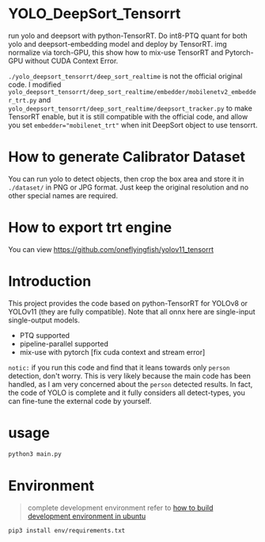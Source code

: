 # YOLO_DeepSort_Tensorrt

run yolo and deepsort with python-TensorRT. Do int8-PTQ quant for both yolo and deepsort-embedding model and deploy by TensorRT. img normalize via torch-GPU, this show how to mix-use TensorRT and Pytorch-GPU without CUDA Context Error.

`./yolo_deepsort_tensorrt/deep_sort_realtime` is not the official original code. I modified `yolo_deepsort_tensorrt/deep_sort_realtime/embedder/mobilenetv2_embedder_trt.py` and `yolo_deepsort_tensorrt/deep_sort_realtime/deepsort_tracker.py` to make TensorRT enable, but it is still compatible with the official code, and allow you set `embedder="mobilenet_trt"` when init DeepSort object to use tensorrt.

# How to generate Calibrator Dataset

You can run yolo to detect objects, then crop the box area and store it in `./dataset/` in PNG or JPG format. Just keep the original resolution and no other special names are required.

# How to export trt engine

You can view https://github.com/oneflyingfish/yolov11_tensorrt

# Introduction

This project provides the code based on python-TensorRT for YOLOv8 or YOLOv11 (they are fully compatible). Note that all onnx here are single-input single-output models.

* PTQ supported
* pipeline-parallel supported
* mix-use with pytorch [fix cuda context and stream error]

`notic:` if you run this code and find that it leans towards only `person` detection, don't worry. This is very likely because the main code has been handled, as I am very concerned about the `person` detected results. In fact, the code of YOLO is complete and it fully considers all detect-types, you can fine-tune the external code by yourself.

# usage

```bash
python3 main.py
```

# Environment

> complete development environment refer to [how to build development environment in ubuntu](env/env.md)

```
pip3 install env/requirements.txt
```